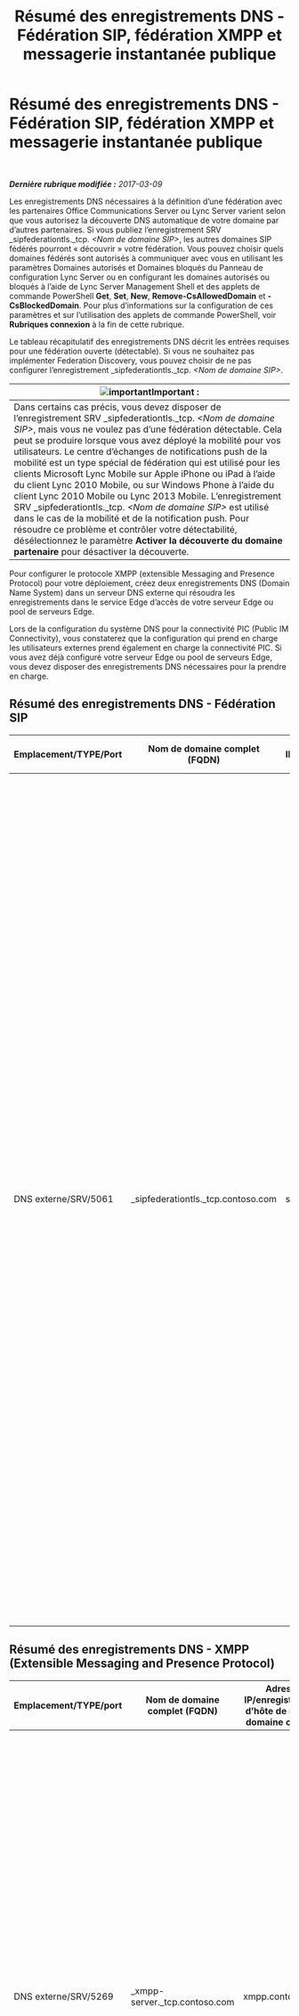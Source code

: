 ﻿---
title: Résumé des enregistrements DNS - Fédération SIP, fédération XMPP et messagerie instantanée publique
TOCTitle: Résumé des enregistrements DNS - Fédération SIP, fédération XMPP et messagerie instantanée publique
ms:assetid: 1ed24fb8-a849-44c0-a52e-7aef7527e644
ms:mtpsurl: https://technet.microsoft.com/fr-fr/library/JJ618369(v=OCS.15)
ms:contentKeyID: 49296455
ms.date: 03/09/2017
mtps_version: v=OCS.15
ms.translationtype: HT
---

# Résumé des enregistrements DNS - Fédération SIP, fédération XMPP et messagerie instantanée publique

 

_**Dernière rubrique modifiée :** 2017-03-09_

Les enregistrements DNS nécessaires à la définition d’une fédération avec les partenaires Office Communications Server ou Lync Server varient selon que vous autorisez la découverte DNS automatique de votre domaine par d’autres partenaires. Si vous publiez l’enregistrement SRV \_sipfederationtls.\_tcp. *\<Nom de domaine SIP\>*, les autres domaines SIP fédérés pourront « découvrir » votre fédération. Vous pouvez choisir quels domaines fédérés sont autorisés à communiquer avec vous en utilisant les paramètres Domaines autorisés et Domaines bloqués du Panneau de configuration Lync Server ou en configurant les domaines autorisés ou bloqués à l’aide de Lync Server Management Shell et des applets de commande PowerShell **Get**, **Set**, **New**, **Remove-CsAllowedDomain** et **-CsBlockedDomain**. Pour plus d’informations sur la configuration de ces paramètres et sur l’utilisation des applets de commande PowerShell, voir **Rubriques connexion** à la fin de cette rubrique.

Le tableau récapitulatif des enregistrements DNS décrit les entrées requises pour une fédération ouverte (détectable). Si vous ne souhaitez pas implémenter Federation Discovery, vous pouvez choisir de ne pas configurer l’enregistrement \_sipfederationtls.\_tcp. *\<Nom de domaine SIP\>*.

<table>
<thead>
<tr class="header">
<th><img src="images/Gg425917.important(OCS.15).gif" title="important" alt="important" />Important :</th>
</tr>
</thead>
<tbody>
<tr class="odd">
<td>Dans certains cas précis, vous devez disposer de l’enregistrement SRV _sipfederationtls._tcp. <em>&lt;Nom de domaine SIP&gt;</em>, mais vous ne voulez pas d’une fédération détectable. Cela peut se produire lorsque vous avez déployé la mobilité pour vos utilisateurs. Le centre d’échanges de notifications push de la mobilité est un type spécial de fédération qui est utilisé pour les clients Microsoft Lync Mobile sur Apple iPhone ou iPad à l’aide du client Lync 2010 Mobile, ou sur Windows Phone à l’aide du client Lync 2010 Mobile ou Lync 2013 Mobile. L’enregistrement SRV _sipfederationtls._tcp. <em>&lt;Nom de domaine SIP&gt;</em> est utilisé dans le cas de la mobilité et de la notification push. Pour résoudre ce problème et contrôler votre détectabilité, désélectionnez le paramètre <strong>Activer la découverte du domaine partenaire</strong> pour désactiver la découverte.</td>
</tr>
</tbody>
</table>


Pour configurer le protocole XMPP (extensible Messaging and Presence Protocol) pour votre déploiement, créez deux enregistrements DNS (Domain Name System) dans un serveur DNS externe qui résoudra les enregistrements dans le service Edge d’accès de votre serveur Edge ou pool de serveurs Edge.

Lors de la configuration du système DNS pour la connectivité PIC (Public IM Connectivity), vous constaterez que la configuration qui prend en charge les utilisateurs externes prend également en charge la connectivité PIC. Si vous avez déjà configuré votre serveur Edge ou pool de serveurs Edge, vous devez disposer des enregistrements DNS nécessaires pour la prendre en charge.

## Résumé des enregistrements DNS - Fédération SIP


<table>
<colgroup>
<col style="width: 25%" />
<col style="width: 25%" />
<col style="width: 25%" />
<col style="width: 25%" />
</colgroup>
<thead>
<tr class="header">
<th>Emplacement/TYPE/Port</th>
<th>Nom de domaine complet (FQDN)</th>
<th>Adresse IP/Enregistrement d’hôte FQDN</th>
<th>Mappage à/Commentaires</th>
</tr>
</thead>
<tbody>
<tr class="odd">
<td><p>DNS externe/SRV/5061</p></td>
<td><p>_sipfederationtls._tcp.contoso.com</p></td>
<td><p>sip.contoso.com</p></td>
<td><p>Interface externe du service Edge d’accès. Requise pour permettre la découverte DNS automatique de votre fédération par d’autres partenaires de fédération potentiels, elle est aussi connue sous le nom de « Domaines SIP autorisés » (ou fédération étendue dans les versions précédentes). Répétez si nécessaire pour tous les domaines SIP avec des utilisateurs prenant en charge Lync.</p>
<div class="alert">
<table>
<thead>
<tr class="header">
<th><img src="images/Gg425917.important(OCS.15).gif" title="important" alt="important" />Important :</th>
</tr>
</thead>
<tbody>
<tr class="odd">
<td>Cet enregistrement SRV est requis pour la mobilité et le centre d’échanges de notifications push. Lorsque plusieurs domaines SIP sont présents, créez et publiez un enregistrement SRV pour chaque domaine amené à contenir plusieurs clients Lync Mobile. Le service de notifications Push et le service de notifications Push Apple risquent de ne pas fonctionner comme prévu si un enregistrement SRV explicite n’est pas affecté à chaque domaine SIP pris en charge par le déploiement.</td>
</tr>
</tbody>
</table>

</div></td>
</tr>
</tbody>
</table>


## Résumé des enregistrements DNS - XMPP (Extensible Messaging and Presence Protocol)


<table>
<colgroup>
<col style="width: 25%" />
<col style="width: 25%" />
<col style="width: 25%" />
<col style="width: 25%" />
</colgroup>
<thead>
<tr class="header">
<th>Emplacement/TYPE/port</th>
<th>Nom de domaine complet (FQDN)</th>
<th>Adresse IP/enregistrement d’hôte de nom de domaine complet</th>
<th>Mappage à/Commentaires</th>
</tr>
</thead>
<tbody>
<tr class="odd">
<td><p>DNS externe/SRV/5269</p></td>
<td><p>_xmpp-server._tcp.contoso.com</p></td>
<td><p>xmpp.contoso.com</p></td>
<td><p>Interface externe du proxy XMPP sur le service Edge d’accès ou le pool de serveurs Edge. Répétez si nécessaire pour tous les domaines SIP internes avec des utilisateurs prenant en charge Lync où le contact avec des contacts XMPP est autorisé par le biais de la configuration de la stratégie d’accès externe via une stratégie globale, une stratégie de site dans laquelle se trouve l’utilisateur ou une stratégie utilisateur appliquée à l’utilisateur prenant en charge Lync. Un domaine XMPP autorisé doit également être configuré dans la stratégie des partenaires fédérés XMPP. Pour plus d’informations, voir les rubriques dans <strong>Voir aussi</strong>.</p></td>
</tr>
<tr class="even">
<td><p>DNS externe/A</p></td>
<td><p>xmpp.contoso.com (par exemple)</p></td>
<td><p>Adresse IP du service Edge d’accès sur votre proxy XMPP d’hébergement de serveur Edge ou de pool de serveurs Edge</p></td>
<td><p>Pointe vers le service Edge d’accès ou le pool de serveurs Edge qui héberge le service proxy XMPP. En général, l’enregistrement SRV que vous créez pointe vers cet enregistrement hôte (A ou AAAA)</p></td>
</tr>
</tbody>
</table>


## Résumé des enregistrements DNS - Connectivité PIC (Public IM Connectivity)


<table>
<colgroup>
<col style="width: 25%" />
<col style="width: 25%" />
<col style="width: 25%" />
<col style="width: 25%" />
</colgroup>
<thead>
<tr class="header">
<th>Emplacement/TYPE/port</th>
<th>Nom de domaine complet/enregistrement DNS</th>
<th>Adresse IP/nom de domaine complet</th>
<th>Mappage à/Commentaires</th>
</tr>
</thead>
<tbody>
<tr class="odd">
<td><p>DNS externe/A</p></td>
<td><p>sip.contoso.com</p></td>
<td><p>Interface du service Edge d’accès</p></td>
<td><p>Interface externe du service Edge d’accès(Contoso). Répéter selon les besoins pour tous les domaines SIP avec des utilisateurs Lync.</p></td>
</tr>
</tbody>
</table>


## Voir aussi

#### Tâches

[Configuration de la fédération XMPP dans Lync Server 2013](lync-server-2013-setting-up-xmpp-federation.md)  
[Configuration des notifications push dans Lync Server 2013](lync-server-2013-configuring-for-push-notifications.md)  
[Activation ou désactivation de la découverte de partenaires de fédération dans Lync Server 2013](lync-server-2013-enable-or-disable-discovery-of-federation-partners.md)  

#### Concepts

[Scénarios d’accès des utilisateurs externes dans Lync Server 2013](lync-server-2013-scenarios-for-external-user-access.md)  
[Détermination de la configuration requise pour DNS pour Lync Server 2013](lync-server-2013-determine-dns-requirements.md)  

#### Autres ressources

[Gestion des domaines fédérés SIP pour l’organisation dans Lync Server 2013](lync-server-2013-manage-sip-federated-domains-for-your-organization.md)

